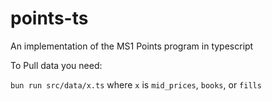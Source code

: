 # points-ts

An implementation of the MS1 Points program in typescript

To Pull data you need:

`bun run src/data/x.ts` where `x` is `mid_prices`, `books`, or `fills`
